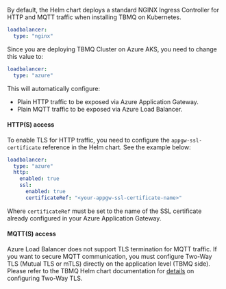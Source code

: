 By default, the Helm chart deploys a standard NGINX Ingress Controller for HTTP and MQTT traffic when installing TBMQ on Kubernetes.

```yaml
loadbalancer:
  type: "nginx"
```

Since you are deploying TBMQ Cluster on Azure AKS, you need to change this value to:

```yaml
loadbalancer:
  type: "azure"
```

This will automatically configure:

- Plain HTTP traffic to be exposed via Azure Application Gateway.
- Plain MQTT traffic to be exposed via Azure Load Balancer.

#### HTTP(S) access

To enable TLS for HTTP traffic, you need to configure the `appgw-ssl-certificate` reference in the Helm chart.
See the example below:

```yaml
loadbalancer:
  type: "azure"
  http:
    enabled: true
    ssl:
      enabled: true
      certificateRef: "<your-appgw-ssl-certificate-name>"
```

Where `certificateRef` must be set to the name of the SSL certificate already configured in your Azure Application Gateway.

#### MQTT(S) access

Azure Load Balancer does not support TLS termination for MQTT traffic.
If you want to secure MQTT communication,
you must configure Two-Way TLS (Mutual TLS or mTLS) directly on the application level (TBMQ side).
Please refer to the TBMQ Helm chart documentation for [details](https://artifacthub.io/packages/helm/tbmq-helm-chart/tbmq-cluster#configuring-mutual-tls-mtls-for-mqtt) on configuring Two-Way TLS.